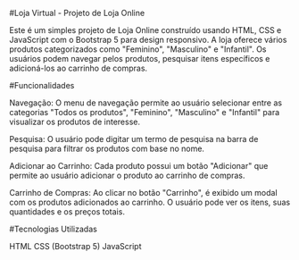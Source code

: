 #Loja Virtual - Projeto de Loja Online

Este é um simples projeto de Loja Online construído usando HTML, CSS e JavaScript com o Bootstrap 5 para design responsivo. A loja oferece vários produtos categorizados como "Feminino", "Masculino" e "Infantil". Os usuários podem navegar pelos produtos, pesquisar itens específicos e adicioná-los ao carrinho de compras.

#Funcionalidades

Navegação: O menu de navegação permite ao usuário selecionar entre as categorias "Todos os produtos", "Feminino", "Masculino" e "Infantil" para visualizar os produtos de interesse.

Pesquisa: O usuário pode digitar um termo de pesquisa na barra de pesquisa para filtrar os produtos com base no nome.

Adicionar ao Carrinho: Cada produto possui um botão "Adicionar" que permite ao usuário adicionar o produto ao carrinho de compras.

Carrinho de Compras: Ao clicar no botão "Carrinho", é exibido um modal com os produtos adicionados ao carrinho. O usuário pode ver os itens, suas quantidades e os preços totais.

#Tecnologias Utilizadas

HTML
CSS (Bootstrap 5)
JavaScript
